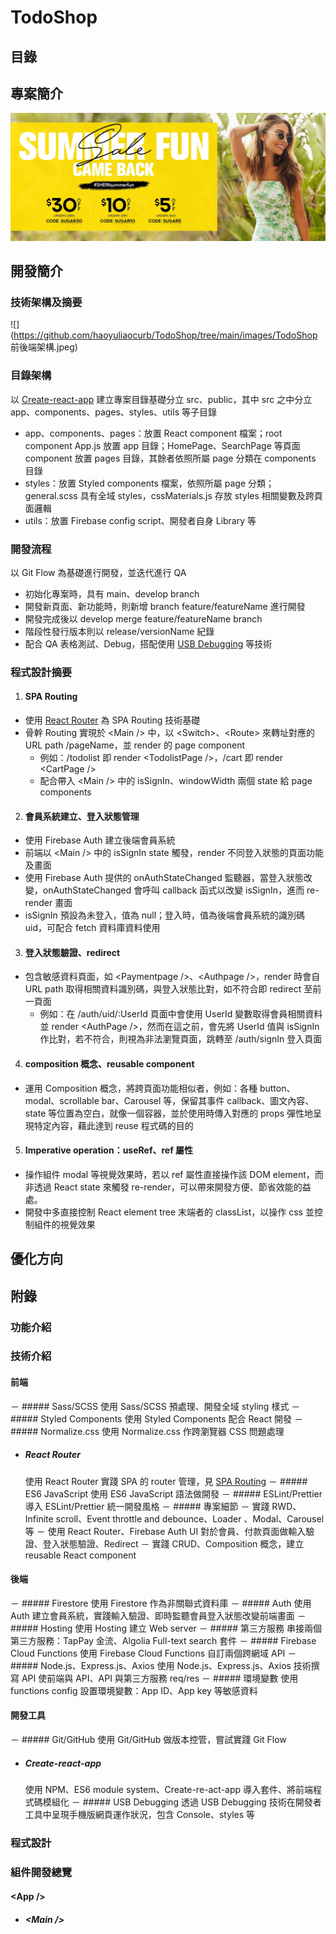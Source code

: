 # TodoShop
## 目錄
## 專案簡介
![](https://github.com/haoyuliaocurb/TodoShop/blob/develop/src/styles/HomePage/images/banners/banner1.jpeg)
## 開發簡介
### 技術架構及摘要
![](https://github.com/haoyuliaocurb/TodoShop/tree/main/images/TodoShop 前後端架構.jpeg)
### 目錄架構
以 [Create-react-app](#Create-react-app) 建立專案目錄基礎分立 src、public，其中 src 之中分立 app、components、pages、styles、utils 等子目錄
* app、components、pages：放置 React component 檔案；root component App.js 放置 app 目錄；HomePage、SearchPage 等頁面 component 放置 pages 目錄，其餘者依照所屬 page 分類在 components 目錄
* styles：放置 Styled components 檔案，依照所屬 page 分類；general.scss 具有全域 styles，cssMaterials.js 存放 styles 相關變數及跨頁面邏輯 
* utils：放置 Firebase config script、開發者自身 Library 等
### 開發流程
以 Git Flow 為基礎進行開發，並迭代進行 QA
* 初始化專案時，具有 main、develop branch
* 開發新頁面、新功能時，則新增 branch feature/featureName 進行開發
* 開發完成後以 develop merge  feature/featureName branch
* 階段性發行版本則以 release/versionName 紀錄
* 配合 QA 表格測試、Debug，搭配使用 [USB Debugging](#USB-ebugging) 等技術
### 程式設計摘要
1. #### SPA Routing
* 使用 [React Router](#React-Router) 為 SPA Routing 技術基礎
* 骨幹 Routing 實現於 \<Main /> 中，以 \<Switch>、\<Route> 來轉址對應的 URL path /pageName，並 render 的 page component
  * 例如：/todolist 即 render \<TodolistPage />，/cart 即 render \<CartPage />
  * 配合帶入 \<Main /> 中的 isSignIn、windowWidth 兩個 state 給 page components
2. #### 會員系統建立、登入狀態管理
- 使用 Firebase Auth 建立後端會員系統
- 前端以 \<Main /> 中的 isSignIn state 觸發，render 不同登入狀態的頁面功能及畫面
- 使用 Firebase Auth 提供的 onAuthStateChanged 監聽器，當登入狀態改變，onAuthStateChanged 會呼叫 callback 函式以改變 isSignIn，進而 re-render 畫面
- isSignIn 預設為未登入，值為 null；登入時，值為後端會員系統的識別碼 uid，可配合 fetch 資料庫資料使用
3. #### 登入狀態驗證、redirect
- 包含敏感資料頁面，如 \<Paymentpage />、\<Authpage />，render 時會自 URL path 取得相關資料識別碼，與登入狀態比對，如不符合即 redirect 至前一頁面
  - 例如：在 /auth/uid/:UserId 頁面中會使用 UserId 變數取得會員相關資料並 render \<AuthPage />，然而在這之前，會先將 UserId 值與 isSignIn 作比對，若不符合，則視為非法瀏覽頁面，跳轉至 /auth/signIn 登入頁面
4. #### composition 概念、reusable component
- 運用 Composition 概念，將跨頁面功能相似者，例如：各種 button、modal、scrollable bar、Carousel 等，保留其事件 callback、圖文內容、state 等位置為空白，就像一個容器，並於使用時傳入對應的 props 彈性地呈現特定內容，藉此達到 reuse 程式碼的目的
5. #### Imperative operation：useRef、ref 屬性
- 操作組件 modal 等視覺效果時，若以 ref 屬性直接操作該 DOM element，而非透過 React state 來觸發 re-render，可以帶來開發方便、節省效能的益處。
- 開發中多直接控制 React element tree 末端者的 classList，以操作 css 並控制組件的視覺效果
## 優化方向
## 附錄
### 功能介紹
### 技術介紹
#### 前端
－ ##### Sass/SCSS
  使用 Sass/SCSS 預處理、開發全域 styling 樣式
－ ##### Styled Components
  使用 Styled Components 配合 React 開發
－ ##### Normalize.css
  使用 Normalize.css 作跨瀏覽器 CSS 問題處理
* ##### React Router
  使用 React Router 實踐 SPA 的 router 管理，見 [SPA Routing](#SPA-Routing)
－ ##### ES6 JavaScript
  使用 ES6 JavaScript 語法做開發
－ ##### ESLint/Prettier
  導入 ESLint/Prettier 統一開發風格
－ ##### 專案細節
  － 實踐 RWD、Infinite scroll、Event throttle and debounce、Loader 、Modal、Carousel 等
  － 使用 React Router、Firebase Auth UI 對於會員、付款頁面做輸入驗證、登入狀態驗證、Redirect
  － 實踐 CRUD、Composition 概念，建立 reusable React component
#### 後端
－ ##### Firestore
  使用 Firestore 作為非關聯式資料庫
－ ##### Auth
  使用 Auth 建立會員系統，實踐輸入驗證、即時監聽會員登入狀態改變前端畫面
－ ##### Hosting
  使用 Hosting 建立 Web server
－ ##### 第三方服務
  串接兩個第三方服務：TapPay 金流、Algolia Full-text search 套件
－ ##### Firebase Cloud Functions
  使用 Firebase Cloud Functions 自訂兩個跨網域 API
－ ##### Node.js、Express.js、Axios
  使用 Node.js、Express.js、Axios 技術撰寫 API 使前端與 API、API 與第三方服務 req/res
－ ##### 環境變數
  使用 functions config 設置環境變數：App ID、App key 等敏感資料

#### 開發工具
－ ##### Git/GitHub
  使用 Git/GitHub 做版本控管，嘗試實踐 Git Flow
* ##### Create-react-app
  使用 NPM、ES6 module system、Create-re-act-app 導入套件、將前端程式碼模組化
－ ##### USB Debugging
  透過 USB Debugging 技術在開發者工具中呈現手機版網頁運作狀況，包含 Console、styles 等
### 程式設計
### 組件開發總覽
#### \<App />
* ##### \<Main />
